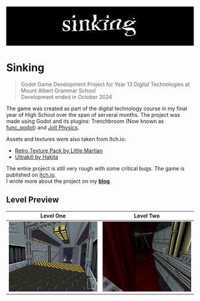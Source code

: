 ![yep](Sinking&#32;-&#32;Game&#32;Development/publishing&#32;assets/Banner&#32;Logo&#32;960x200.png)
# Sinking
> Godot Game Development Project for Year 13 Digital Technologies at Mount Albert Grammar School\
Development ended in October 2024

The game was created as part of the digital technology course in my final year of High School over the span of serveral months. The project was made using Godot and its plugins: Trenchbroom (Now known as [func_godot](https://github.com/func-godot)) and [Jolt Physics](https://godotengine.org/asset-library/asset/1918).

Assets and textures were also taken from Itch.io:

- [Retro Texture Pack by Little Martian](https://little-martian.itch.io/retro-texture-pack)
- [Ultrakill by Hakita](https://hakita.itch.io/ultrakill-prelude.)

The entire project is still very rough with some critical bugs. The game is published on [Itch.io](https://hellostas.itch.io/).\
I wrote more about the project on my **[blog](https://www.stastigay.com/)**.

## Level Preview

Level One             |  Level Two
:-------------------------:|:-------------------------:
![Image_Preview_1](Sinking&#32;-&#32;Game&#32;Development/publishing&#32;assets/Sinking&#32;Screenshots/2.png)  |  ![Image_Preview_2](Sinking&#32;-&#32;Game&#32;Development/publishing&#32;assets/Sinking&#32;Screenshots/7.png)
